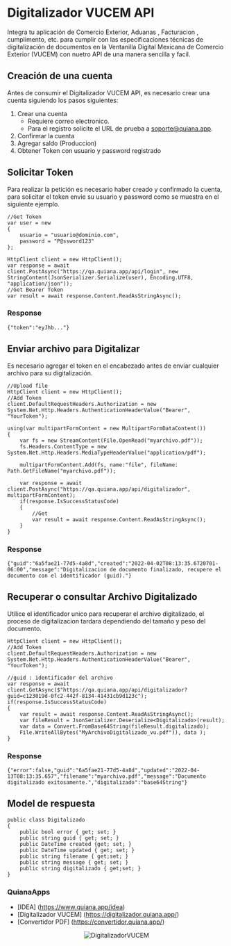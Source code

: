 # Digitalizador VUCEM API
Integra tu aplicación de Comercio Exterior, Aduanas , Facturacion , cumplimento, etc. para cumplir con las especificaciones técnicas de digitalización de documentos en la Ventanilla Digital Mexicana de Comercio Exterior (VUCEM) con nuetro API de una manera sencilla y facil.

## Creación de una cuenta
Antes de consumir el Digitalizador VUCEM API, es necesario crear una cuenta siguiendo los pasos siguientes:

1. Crear una cuenta
    * Requiere correo electronico.
    * Para el registro solicite el URL de prueba a soporte@quiana.app.
2. Confirmar la cuenta
3. Agregar saldo (Produccion)
4. Obtener Token con usuario y password registrado

## Solicitar Token
Para realizar la petición es necesario haber creado y confirmado la cuenta, para solicitar el token envie su usuario y password como se muestra en el siguiente ejemplo.
```charp
//Get Token
var user = new
{
    usuario = "usuario@dominio.com",
    password = "P@ssword123"
};

HttpClient client = new HttpClient();
var response = await client.PostAsync("https://qa.quiana.app/api/login", new StringContent(JsonSerializer.Serialize(user), Encoding.UTF8, "application/json"));
//Get Bearer Token
var result = await response.Content.ReadAsStringAsync();
```
### Response
```
{"token":"eyJhb..."}
```
## Enviar archivo para Digitalizar
Es necesario agregar el token en el encabezado antes de enviar cualquier archivo para su digitalización.
```charp
//Upload file
HttpClient client = new HttpClient();
//Add Token
client.DefaultRequestHeaders.Authorization = new System.Net.Http.Headers.AuthenticationHeaderValue("Bearer", "YourToken");

using(var multipartFormContent = new MultipartFormDataContent())
{
    var fs = new StreamContent(File.OpenRead("myarchivo.pdf"));
    fs.Headers.ContentType = new System.Net.Http.Headers.MediaTypeHeaderValue("application/pdf");

    multipartFormContent.Add(fs, name:"file", fileName: Path.GetFileName("myarchivo.pdf"));

    var response = await client.PostAsync("https://qa.quiana.app/api/digitalizador", multipartFormContent);
    if(response.IsSuccessStatusCode)
    {
        //Get
        var result = await response.Content.ReadAsStringAsync();
    }
}
```
### Response
```
{"guid":"6a5fae21-77d5-4a8d","created":"2022-04-02T08:13:35.6720701-06:00","message":"Digitalizacion de documento finalizado, recupere el documento con el identificador (guid)."}
```
## Recuperar o consultar Archivo Digitalizado
Utilice el identificador unico para recuperar el archivo digitalizado, el proceso de digitalizacion tardara dependiendo del tamaño y peso del documento.
```charp
HttpClient client = new HttpClient();
//Add Token
client.DefaultRequestHeaders.Authorization = new System.Net.Http.Headers.AuthenticationHeaderValue("Bearer", "YourToken");

//guid : identificador del archivo
var response = await client.GetAsync($"https://qa.quiana.app/api/digitalizador?guid=c123019d-0fc2-442f-8134-41431cb9d123c");
if(response.IsSuccessStatusCode)
{
    var result = await response.Content.ReadAsStringAsync();
    var fileResult = JsonSerializer.Deserialize<Digitalizado>(result);
    var data = Convert.FromBase64String(fileResult.digitalizado);
    File.WriteAllBytes("MyArchivoDigitalizado_vu.pdf")), data );
}
```
### Response
```
{"error":false,"guid":"6a5fae21-77d5-4a8d","updated":"2022-04-13T08:13:35.657","filename":"myarchivo.pdf","message":"Documento digitalizado exitosamente.","digitalizado":"base64String"}
```
## Model de respuesta
```charp
public class Digitalizado
{
    public bool error { get; set; }
    public string guid { get; set; }
    public DateTime created {get; set; }
    public DateTime updated { get; set; }
    public string filename { get;set; }
    public string message { get; set; }
    public string digitalizado { get;set; }
}
```
### QuianaApps
- [IDEA] (https://www.quiana.app/idea)
- [Digitalizador VUCEM] (https://digitalizador.quiana.app/) 
- [Convertidor PDF] (https://convertidor.quiana.app/)
<p align="center">
  <img src="https://convertidor.quiana.app/Content/images/digitalizadorVucem.png?raw=true" alt="DigitalizadorVUCEM"/>
</p>
